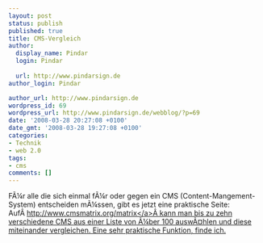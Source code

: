 ```yaml
---
layout: post
status: publish
published: true
title: CMS-Vergleich
author:
  display_name: Pindar
  login: Pindar
  
  url: http://www.pindarsign.de
author_login: Pindar

author_url: http://www.pindarsign.de
wordpress_id: 69
wordpress_url: http://www.pindarsign.de/webblog/?p=69
date: '2008-03-28 20:27:08 +0100'
date_gmt: '2008-03-28 19:27:08 +0100'
categories:
- Technik
- web 2.0
tags:
- cms
comments: []
---
```

<p>F&Atilde;&frac14;r alle die sich einmal f&Atilde;&frac14;r oder gegen ein CMS (Content-Mangement-System) entscheiden m&Atilde;&frac14;ssen, gibt es jetzt eine praktische Seite: Auf&Acirc;&nbsp;<a href="http:&#47;&#47;www.cmsmatrix.org&#47;matrix" target="_blank">http:&#47;&#47;www.cmsmatrix.org&#47;matrix<&#47;a>&Acirc;&nbsp;kann man bis zu zehn verschiedene CMS aus einer Liste von &Atilde;&frac14;ber 100 ausw&Atilde;&curren;hlen und diese miteinander vergleichen. Eine sehr praktische Funktion, finde ich.</p>
